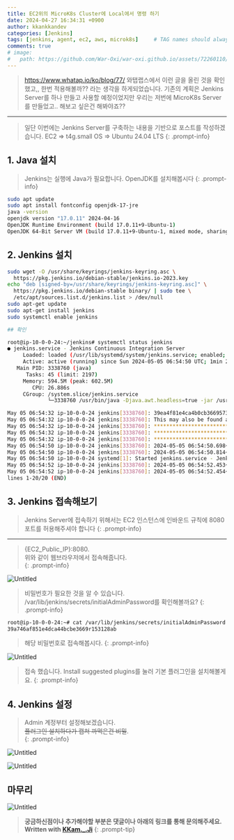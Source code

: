 ```yaml
---
title: EC2위의 MicroK8s Cluster에 Local에서 명령 하기
date: 2024-04-27 16:34:31 +0900
author: kkankkandev
categories: [Jenkins]
tags: [jenkins, agent, ec2, aws, microk8s]     # TAG names should always be lowercase
comments: true
# image:
#   path: https://github.com/War-Oxi/war-oxi.github.io/assets/72260110/c39504c6-3de4-4b41-919b-5ef1b132106c
---
```


> https://www.whatap.io/ko/blog/77/ 와탭랩스에서 이런 글을 올린 것을 확인했고,, 한번 적용해볼까?? 라는 생각을 하게되었습니다. 기존의 계획은 Jenkins Server를 하나 만들고 사용할 예정이었지만 우리는 저번에 MicroK8s Server를 만들었고.. 해보고 싶은건 해봐야죠??  
---
> 일단 이번에는 Jenkins Server를 구축하는 내용을 기반으로 포스트를 작성하겠습니다.
> EC2 ⇒ t4g.small
> OS ⇒ Ubuntu 24.04 LTS
{: .prompt-info}

## 1. Java 설치

> Jenkins는 실행에 Java가 필요합니다. OpenJDK를 설치해봅시다
{: .prompt-info}

```bash
sudo apt update
sudo apt install fontconfig openjdk-17-jre
java -version
openjdk version "17.0.11" 2024-04-16
OpenJDK Runtime Environment (build 17.0.11+9-Ubuntu-1)
OpenJDK 64-Bit Server VM (build 17.0.11+9-Ubuntu-1, mixed mode, sharing)
```

## 2. Jenkins 설치

```bash
sudo wget -O /usr/share/keyrings/jenkins-keyring.asc \
  https://pkg.jenkins.io/debian-stable/jenkins.io-2023.key
echo "deb [signed-by=/usr/share/keyrings/jenkins-keyring.asc]" \
  https://pkg.jenkins.io/debian-stable binary/ | sudo tee \
  /etc/apt/sources.list.d/jenkins.list > /dev/null
sudo apt-get update
sudo apt-get install jenkins
sudo systemctl enable jenkins

## 확인

root@ip-10-0-0-24:~/jenkins# systemctl status jenkins
● jenkins.service - Jenkins Continuous Integration Server
     Loaded: loaded (/usr/lib/systemd/system/jenkins.service; enabled; preset: enabled)
     Active: active (running) since Sun 2024-05-05 06:54:50 UTC; 1min 27s ago
   Main PID: 3338760 (java)
      Tasks: 45 (limit: 2197)
     Memory: 594.5M (peak: 602.5M)
        CPU: 26.886s
     CGroup: /system.slice/jenkins.service
             └─3338760 /usr/bin/java -Djava.awt.headless=true -jar /usr/share/java/jenkins.war --webroot=/var/cache/j>

May 05 06:54:32 ip-10-0-0-24 jenkins[3338760]: 39ea4f81e4ca4b0cb3669573128b5aed
May 05 06:54:32 ip-10-0-0-24 jenkins[3338760]: This may also be found at: /var/lib/jenkins/secrets/initialAdminPassw>
May 05 06:54:32 ip-10-0-0-24 jenkins[3338760]: *************************************************************
May 05 06:54:32 ip-10-0-0-24 jenkins[3338760]: *************************************************************
May 05 06:54:32 ip-10-0-0-24 jenkins[3338760]: *************************************************************
May 05 06:54:50 ip-10-0-0-24 jenkins[3338760]: 2024-05-05 06:54:50.698+0000 [id=33]        INFO        jenkins.InitR>
May 05 06:54:50 ip-10-0-0-24 jenkins[3338760]: 2024-05-05 06:54:50.814+0000 [id=24]        INFO        hudson.lifecy>
May 05 06:54:50 ip-10-0-0-24 systemd[1]: Started jenkins.service - Jenkins Continuous Integration Server.
May 05 06:54:52 ip-10-0-0-24 jenkins[3338760]: 2024-05-05 06:54:52.453+0000 [id=49]        INFO        h.m.DownloadS>
May 05 06:54:52 ip-10-0-0-24 jenkins[3338760]: 2024-05-05 06:54:52.454+0000 [id=49]        INFO        hudson.util.R>
lines 1-20/20 (END)
```

## 3. Jenkins 접속해보기

> Jenkins Server에 접속하기 위해서는 EC2 인스턴스에 인바운드 규칙에 8080포트를 허용해주셔야 합니다
{: .prompt-info}
---
> {EC2_Public_IP}:8080.  
> 위와 같이 웹브라우저에서 접속해줍니다.  
{: .prompt-info}

![Untitled](https://github.com/War-Oxi/war-oxi.github.io/assets/72260110/54600af8-b49f-4694-a9f0-6bc047ad7ce1)

> 비밀번호가 필요한 것을 알 수 있습니다. /var/lib/jenkins/secrets/initialAdminPassword를 확인해볼까요?
{: .prompt-info}

```bash
root@ip-10-0-0-24:~# cat /var/lib/jenkins/secrets/initialAdminPassword
39a746af851e4dca44bcbe3669r153128ab 
```

> 해당 비밀번호로 접속해봅시다. 
{: .prompt-info}

![Untitled](https://github.com/War-Oxi/war-oxi.github.io/assets/72260110/902c0205-5850-4ef8-91e9-5c991a426301)

> 접속 했습니다. Install suggested plugins를 눌러 기본 플러그인을 설치해볼게요.
{: .prompt-info}

## 4. Jenkins 설정

> Admin 계정부터 설정해보겠습니다.  
> ~~플러그인 설치하다가 캡쳐 까먹은건 비밀~~.  
{: .prompt-info}

![Untitled](https://github.com/War-Oxi/war-oxi.github.io/assets/72260110/a081faf3-b58c-48db-9446-734d63903d0a)

![Untitled](https://github.com/War-Oxi/war-oxi.github.io/assets/72260110/5de1886f-9751-43bd-9d83-b5dcd8505298)

## 마무리

![Untitled](https://github.com/War-Oxi/war-oxi.github.io/assets/72260110/8392049c-02e8-4a77-baa0-98c404040780)

> **궁금하신점이나 추가해야할 부분은 댓글이나 아래의 링크를 통해 문의해주세요.**  
> **Written with [KKam.\_\.Ji](https://www.instagram.com/kkam._.ji/)**
{: .prompt-tip}
